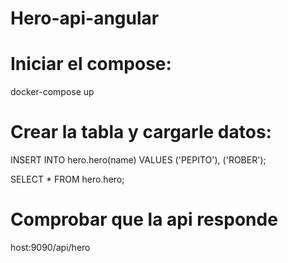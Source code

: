 # Hero-api-angular

# Iniciar el compose:
docker-compose up

# Crear la tabla y cargarle datos:

INSERT INTO hero.hero(name) VALUES
('PEPITO'),
('ROBER');

SELECT * FROM hero.hero;

# Comprobar que la api responde

host:9090/api/hero

